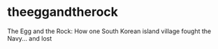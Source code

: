 theeggandtherock
================

The Egg and the Rock: How one South Korean island village fought the Navy... and lost
